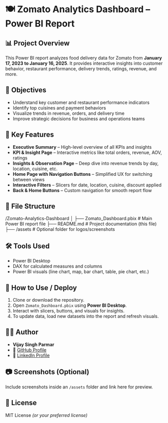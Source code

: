 # 🍽️ Zomato Analytics Dashboard – Power BI Report

## 📊 Project Overview
This Power BI report analyzes food delivery data for Zomato from **January 17, 2023 to January 16, 2025**. It provides interactive insights into customer behavior, restaurant performance, delivery trends, ratings, revenue, and more.

## 🎯 Objectives
- Understand key customer and restaurant performance indicators
- Identify top cuisines and payment behaviors
- Visualize trends in revenue, orders, and delivery time
- Improve strategic decisions for business and operations teams

## 📌 Key Features
- **Executive Summary** – High-level overview of all KPIs and insights
- **KPI & Insight Page** – Interactive metrics like total orders, revenue, AOV, ratings
- **Insights & Observation Page** – Deep dive into revenue trends by day, location, cuisine, etc.
- **Home Page with Navigation Buttons** – Simplified UX for switching between views
- **Interactive Filters** – Slicers for date, location, cuisine, discount applied
- **Back & Home Buttons** – Custom navigation for smooth report flow

## 📁 File Structure
/Zomato-Analytics-Dashboard
│
├── Zomato_Dashboard.pbix # Main Power BI report file
├── README.md # Project documentation (this file)
├── /assets # Optional folder for logos/screenshots


## 🛠️ Tools Used
- Power BI Desktop
- DAX for calculated measures and columns
- Power BI visuals (line chart, map, bar chart, table, pie chart, etc.)

## 🚀 How to Use / Deploy
1. Clone or download the repository.
2. Open `Zomato_Dashboard.pbix` using **Power BI Desktop**.
3. Interact with slicers, buttons, and visuals for insights.
4. To update data, load new datasets into the report and refresh visuals.

## 🙋‍♂️ Author
- **Vijay Singh Parmar**  
- 🔗 [GitHub Profile](https://github.com/SamVickVicky)  
- 🔗 [LinkedIn Profile](https://www.linkedin.com/in/vijay-singh-8a4576138/)


## 📷 Screenshots (Optional)
Include screenshots inside an `/assets` folder and link here for preview.

## 📄 License
MIT License *(or your preferred license)*
